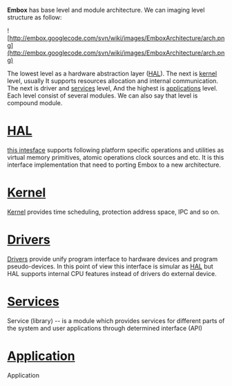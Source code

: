 **Embox** has base level and module architecture. We can imaging level structure as follow:

![http://embox.googlecode.com/svn/wiki/images/EmboxArchitecture/arch.png](http://embox.googlecode.com/svn/wiki/images/EmboxArchitecture/arch.png)

The lowest level as a hardware abstraction layer ([HAL](Hal.md)). The next is [kernel](Kernel.md) level, usually It supports resources allocation and internal communication. The next is driver and [services](Services.md) level, And the highest is [applications](Applications.md) level. Each level consist of several modules. We can also say that level is compound module.

# [HAL](Hal.md) #
[this intesface](Hal.md) supports following platform specific operations and utilities as virtual memory primitives, atomic operations
clock sources and etc.
It is this interface implementation that need to porting Embox to a new architecture.

# [Kernel](Kernel.md) #
[Kernel](Kernel.md) provides time scheduling, protection address space, IPC and so on.

# [Drivers](Drivers.md) #
[Drivers](Drivers.md) provide unify program interface to hardware devices and program pseudo-devices. In this point of view this interface is simular as [HAL](Hal.md) but HAL supports internal CPU features instead of drivers do external device.

# [Services](Services.md) #
Service (library) -- is a module which provides services for different parts of the system and user applications through determined interface (API)

# [Application](Applications.md) #
Application
